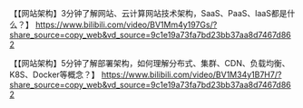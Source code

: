 【【网站架构】3分钟了解网站、云计算网站技术架构，SaaS、PaaS、IaaS都是什么？】 https://www.bilibili.com/video/BV1Mm4y197Gs/?share_source=copy_web&vd_source=9c1e19a73fa7bd23bb37aa8d7467d862


【【网站架构】5分钟了解部署架构，如何理解分布式、集群、CDN、负载均衡、K8S、Docker等概念？】 https://www.bilibili.com/video/BV1M34y1B7H7/?share_source=copy_web&vd_source=9c1e19a73fa7bd23bb37aa8d7467d862

